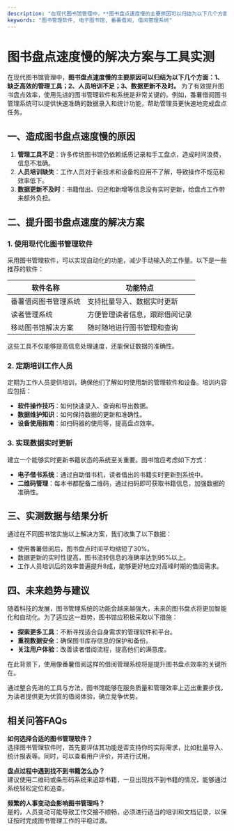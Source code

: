 ```yaml
---
description: "在现代图书馆管理中，**图书盘点速度慢的主要原因可以归结为以下几个方面：1、缺乏高效的管理工具；2、人员培训不足；3、数据更新不及时。** 为了有效提升图书盘点效率，使用先进的图书管理软件和系统是非常关键的。例如，番薯借阅图书管理系统可以提供快速准确的数据录入和统计功能，帮助管理员更快速地完成盘点任务。"
keywords: "图书管理软件, 电子图书馆, 番薯借阅, 借阅管理系统"
---
```

# 图书盘点速度慢的解决方案与工具实测

在现代图书馆管理中，**图书盘点速度慢的主要原因可以归结为以下几个方面：1、缺乏高效的管理工具；2、人员培训不足；3、数据更新不及时。** 为了有效提升图书盘点效率，使用先进的图书管理软件和系统是非常关键的。例如，番薯借阅图书管理系统可以提供快速准确的数据录入和统计功能，帮助管理员更快速地完成盘点任务。

## 一、造成图书盘点速度慢的原因

1. **管理工具不足**：许多传统图书馆仍依赖纸质记录和手工盘点，造成时间浪费，信息不准确。
2. **人员培训缺失**：工作人员对于新技术和设备的应用不了解，导致操作不规范和效率低下。
3. **数据更新不及时**：书籍借出、归还和新增等信息没有实时更新，给盘点工作带来额外负担。

## 二、提升图书盘点速度的解决方案

### 1. 使用现代化图书管理软件

采用图书管理软件，可以实现自动化的功能，减少手动输入的工作量。以下是一些推荐的软件：

| 软件名称 | 功能特点 |
| -------- | -------- |
| 番薯借阅图书管理系统 | 支持批量导入、数据实时更新 |
| 读者管理系统 | 方便管理读者信息，跟踪借阅记录 |
| 移动图书馆解决方案 | 随时随地进行图书管理和查询 |

这些工具不仅能够提高信息处理速度，还能保证数据的准确性。

### 2. 定期培训工作人员

定期为工作人员提供培训，确保他们了解如何使用新的管理软件和设备。培训内容应包括：

- **软件操作技巧**：如何快速录入、查询和导出数据。
- **数据维护知识**：如何保持数据的更新和准确性。
- **设备使用指南**：如扫码器的使用等，提高盘点效率。

### 3. 实现数据实时更新

建立一个能够实时更新书籍状态的系统至关重要。图书馆应考虑如下方式：

- **电子借书系统**：通过自助借书机，读者借出的书籍实时更新到系统中。
- **二维码管理**：每本书都配备二维码，通过扫码即可获取书籍信息，加强数据的准确性。

## 三、实测数据与结果分析

通过在不同图书馆实施以上解决方案，我们收集了以下数据：

- 使用番薯借阅后，图书盘点时间平均缩短了30%。
- 数据更新的实时性提高，图书流转信息的准确率达到95%以上。
- 工作人员培训后的效率普遍提升8成，能够更好地应对高峰时期的借阅需求。

## 四、未来趋势与建议

随着科技的发展，图书管理系统的功能会越来越强大，未来的图书盘点将更加智能化和自动化。为了适应这一趋势，图书馆应积极采取以下措施：

- **探索更多工具**：不断寻找适合自身需求的管理软件和平台。
- **重视数据安全**：确保图书库存信息的保护和备份。
- **关注用户体验**：改善读者借阅流程，提高他们的满意度。

在此背景下，使用像番薯借阅这样的借阅管理系统将是提升图书盘点效率的关键所在。

通过整合先进的工具与方法，图书馆能够在服务质量和管理效率上迈出重要步伐，为读者提供更为优質的借阅体验，确立竞争优势。

## 相关问答FAQs

**如何选择合适的图书管理软件？**  
选择图书管理软件时，首先要评估其功能是否支持你的实际需求，比如批量导入、统计报表等。同时，可以查看用户评价，并进行试用。

**盘点过程中遇到找不到书籍怎么办？**  
建议使用二维码或条形码系统来追踪书籍，一旦出现找不到书籍的情况，能够通过系统轻松定位和追查。

**频繁的人事变动会影响图书管理吗？**  
是的，人员变动可能导致工作交接不顺畅，必须进行适当的培训和文档记录，以保证按时完成图书管理工作的平稳过渡。
